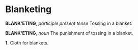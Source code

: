 # Blanketing

**BLANK'ETING**, _participle present tense_ Tossing in a blanket.

**BLANK'ETING**, _noun_ The punishment of tossing in a blanket.

**1.** Cloth for blankets.